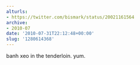 ```yaml
---
alturls:
- https://twitter.com/bismark/status/20021161564
archive:
- 2010-07
date: '2010-07-31T22:12:48+00:00'
slug: '1280614368'
---
```


banh xeo in the tenderloin. yum.

